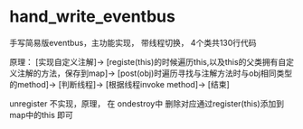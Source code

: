 # hand_write_eventbus
手写简易版eventbus，主功能实现， 带线程切换， 4个类共130行代码


原理：
[实现自定义注解]->
[registe(this)的时候遍历this,以及this的父类拥有自定义注解的方法，保存到map]->
[post(obj)时遍历寻找与注解方法时与obj相同类型的method]->
[判断线程]->
[根据线程invoke method]->
[结束]


unregister 不实现，原理， 在 ondestroy中 删除对应通过register(this)添加到map中的this 即可
